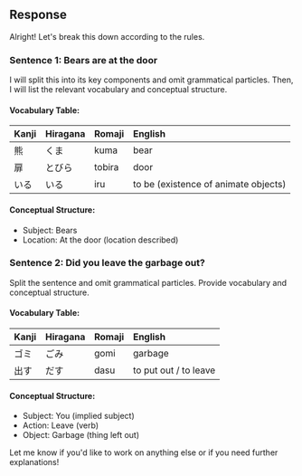 ## Response
Alright! Let's break this down according to the rules.

### Sentence 1: Bears are at the door

I will split this into its key components and omit grammatical particles.
Then, I will list the relevant vocabulary and conceptual structure.

#### Vocabulary Table:
|Kanji | Hiragana | Romaji | English
| :----- | :----- | :----- | :----- 
|熊 | くま | kuma | bear
|扉 | とびら | tobira | door
|いる | いる | iru | to be (existence of animate objects)

#### Conceptual Structure:
- Subject: Bears
- Location: At the door (location described)

### Sentence 2: Did you leave the garbage out?

Split the sentence and omit grammatical particles.
Provide vocabulary and conceptual structure.

#### Vocabulary Table:
|Kanji | Hiragana | Romaji | English
| :----- | :----- | :----- | :----- 
|ゴミ | ごみ | gomi | garbage
|出す | だす | dasu | to put out / to leave

#### Conceptual Structure:
- Subject: You (implied subject)
- Action: Leave (verb)
- Object: Garbage (thing left out)

Let me know if you'd like to work on anything else or if you need further explanations!

